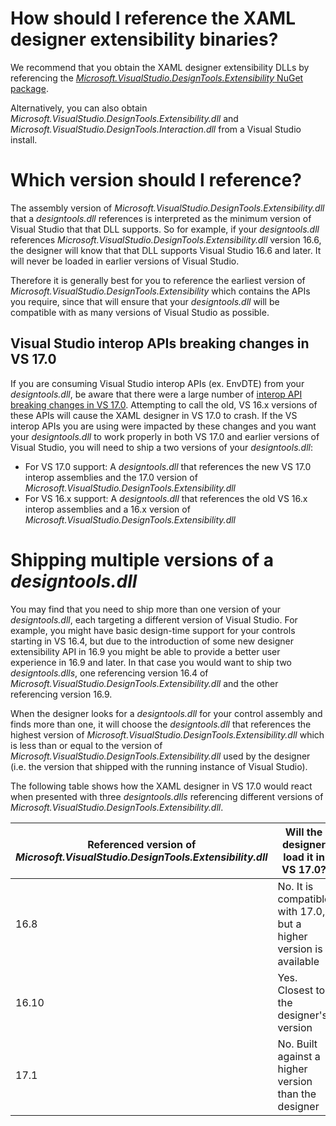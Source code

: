 # How should I reference the XAML designer extensibility binaries?

We recommend that you obtain the XAML designer extensibility DLLs by referencing the [*Microsoft.VisualStudio.DesignTools.Extensibility* NuGet package](https://www.nuget.org/packages/Microsoft.VisualStudio.DesignTools.Extensibility).

Alternatively, you can also obtain *Microsoft.VisualStudio.DesignTools.Extensibility.dll* and *Microsoft.VisualStudio.DesignTools.Interaction.dll* from a Visual Studio install.

# Which version should I reference?

The assembly version of *Microsoft.VisualStudio.DesignTools.Extensibility.dll* that a *designtools.dll* references is interpreted as the minimum version of Visual Studio that that DLL supports. So for example, if your *designtools.dll* references *Microsoft.VisualStudio.DesignTools.Extensibility.dll* version 16.6, the designer will know that that DLL supports Visual Studio 16.6 and later. It will never be loaded in earlier versions of Visual Studio.

Therefore it is generally best for you to reference the earliest version of *Microsoft.VisualStudio.DesignTools.Extensibility* which contains the APIs you require, since that will ensure that your *designtools.dll* will be compatible with as many versions of Visual Studio as possible.

## Visual Studio interop APIs breaking changes in VS 17.0

If you are consuming Visual Studio interop APIs (ex. EnvDTE) from your *designtools.dll*, be aware that there were a large number of [interop API breaking changes in VS 17.0](https://docs.microsoft.com/en-us/visualstudio/extensibility/migration/breaking-api-list?view=vs-2022). Attempting to call the old, VS 16.x versions of these APIs will cause the XAML designer in VS 17.0 to crash. If the VS interop APIs you are using were impacted by these changes and you want your *designtools.dll* to work properly in both VS 17.0 and earlier versions of Visual Studio, you will need to ship a two versions of your *designtools.dll*:

- For VS 17.0 support: A *designtools.dll* that references the new VS 17.0 interop assemblies and the 17.0 version of *Microsoft.VisualStudio.DesignTools.Extensibility.dll*
- For VS 16.x support: A *designtools.dll* that references the old VS 16.x interop assemblies and a 16.x version of *Microsoft.VisualStudio.DesignTools.Extensibility.dll*

# Shipping multiple versions of a *designtools.dll*

You may find that you need to ship more than one version of your *designtools.dll*, each targeting a different version of Visual Studio. For example, you might have basic design-time support for your controls starting in VS 16.4, but due to the introduction of some new designer extensibility API in 16.9 you might be able to provide a better user experience in 16.9 and later. In that case you would want to ship two *designtools.dlls*, one referencing version 16.4 of *Microsoft.VisualStudio.DesignTools.Extensibility.dll* and the other referencing version 16.9.

When the designer looks for a *designtools.dll* for your control assembly and finds more than one, it will choose the *designtools.dll* that references the highest version of *Microsoft.VisualStudio.DesignTools.Extensibility.dll* which is less than or equal to the version of *Microsoft.VisualStudio.DesignTools.Extensibility.dll* used by the designer (i.e. the version that shipped with the running instance of Visual Studio).

The following table shows how the XAML designer in VS 17.0 would react when presented with three *designtools.dlls* referencing different versions of *Microsoft.VisualStudio.DesignTools.Extensibility.dll*.

| Referenced version of *Microsoft.VisualStudio.DesignTools.Extensibility.dll* | Will the designer load it in VS 17.0?                             |
| -----------------------------------------------------------------------------| ----------------------------------------------------------------- |
| 16.8                                                                         | No. It is compatible with 17.0, but a higher version is available |
| 16.10                                                                        | Yes. Closest to the designer's version                            |
| 17.1                                                                         | No. Built against a higher version than the designer              |